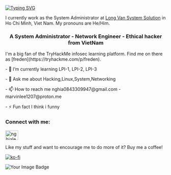 [![Typing SVG](https://readme-typing-svg.herokuapp.com?font=courier+new&color=0BF700&lines=Hello!+My+name+is+Nghia!;A.K.A+Marvin+or+Freden_nz)](https://git.io/typing-svg)


I currently work as the System Administrator at [Long Van System Solution](https://longvan.net/) in Ho Chi Minh, Viet Nam. My pronouns are He/Him.

<h3 align="center">A System Administrator - Network Engineer - Ethical hacker from VietNam</h3>
I'm a big fan of the TryHackMe infosec learning platform. Find me on there as [freden](https://tryhackme.com/p/freden).
<p>- 🌱 I’m currently learning LPI-1, LPI-2, LPI-3</p>
<p>- 💬 Ask me about Hacking,Linux,System,Networking</p>
<p>- 📫 How to reach me nghia0843309947@gmail.com - marvinlee1207@proton.me</p>
<p>- ⚡ Fun fact I think i funny</p>

<h3 align="left">Connect with me:</h3>
<p align="left">
<p><a href="https://linkedin.com/in/nghiale1207" target="blank"><img align="center" src="https://raw.githubusercontent.com/rahuldkjain/github-profile-readme-generator/master/src/images/icons/Social/linked-in-alt.svg" alt="nghiale1207" height="30" width="40" /></a></p>



<p>Like my stuff and want to encourage me to do more of it? Buy me a coffee!</p> 

[![ko-fi](https://ko-fi.com/img/githubbutton_sm.svg)](https://ko-fi.com/I2I416ASDK)

<img src="https://tryhackme-badges.s3.amazonaws.com/freden.png?update=2" alt="Your Image Badge" />


